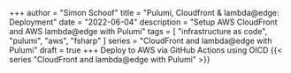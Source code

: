 +++
author = "Simon Schoof"
title = "Pulumi, Cloudfront & lambda@edge: Deployment"
date = "2022-06-04"
description = "Setup AWS CloudFront and AWS lambda@edge with Pulumi"
tags = [
    "infrastructure as code", 
    "pulumi",
    "aws",
    "fsharp"
]
series = "CloudFront and lambda@edge with Pulumi"
draft = true
+++
Deploy to AWS via GitHub Actions using OICD
{{< series "CloudFront and lambda@edge with Pulumi" >}}  


